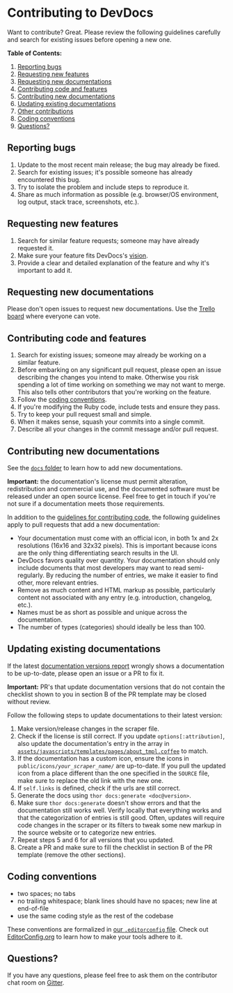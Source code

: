 # Contributing to DevDocs

Want to contribute? Great. Please review the following guidelines carefully and search for existing issues before opening a new one.

**Table of Contents:**

1. [Reporting bugs](#reporting-bugs)
2. [Requesting new features](#requesting-new-features)
3. [Requesting new documentations](#requesting-new-documentations)
4. [Contributing code and features](#contributing-code-and-features)
5. [Contributing new documentations](#contributing-new-documentations)
6. [Updating existing documentations](#updating-existing-documentations)
7. [Other contributions](#other-contributions)
8. [Coding conventions](#coding-conventions)
9. [Questions?](#questions)

## Reporting bugs

1. Update to the most recent main release; the bug may already be fixed.
2. Search for existing issues; it's possible someone has already encountered this bug.
3. Try to isolate the problem and include steps to reproduce it.
4. Share as much information as possible (e.g. browser/OS environment, log output, stack trace, screenshots, etc.).

## Requesting new features

1. Search for similar feature requests; someone may have already requested it.
2. Make sure your feature fits DevDocs's [vision](../README.md#vision).
3. Provide a clear and detailed explanation of the feature and why it's important to add it.

## Requesting new documentations

Please don't open issues to request new documentations.
Use the [Trello board](https://trello.com/b/6BmTulfx/devdocs-documentation) where everyone can vote.

## Contributing code and features

1. Search for existing issues; someone may already be working on a similar feature.
2. Before embarking on any significant pull request, please open an issue describing the changes you intend to make. Otherwise you risk spending a lot of time working on something we may not want to merge. This also tells other contributors that you're working on the feature.
3. Follow the [coding conventions](#coding-conventions).
4. If you're modifying the Ruby code, include tests and ensure they pass.
5. Try to keep your pull request small and simple.
6. When it makes sense, squash your commits into a single commit.
7. Describe all your changes in the commit message and/or pull request.

## Contributing new documentations

See the [`docs` folder](https://github.com/freeCodeCamp/devdocs/tree/main/docs) to learn how to add new documentations.

**Important:** the documentation's license must permit alteration, redistribution and commercial use, and the documented software must be released under an open source license. Feel free to get in touch if you're not sure if a documentation meets those requirements.

In addition to the [guidelines for contributing code](#contributing-code-and-features), the following guidelines apply to pull requests that add a new documentation:

* Your documentation must come with an official icon, in both 1x and 2x resolutions (16x16 and 32x32 pixels). This is important because icons are the only thing differentiating search results in the UI.
* DevDocs favors quality over quantity. Your documentation should only include documents that most developers may want to read semi-regularly. By reducing the number of entries, we make it easier to find other, more relevant entries.
* Remove as much content and HTML markup as possible, particularly content not associated with any entry (e.g. introduction, changelog, etc.).
* Names must be as short as possible and unique across the documentation.
* The number of types (categories) should ideally be less than 100.

## Updating existing documentations

If the latest [documentation versions report](https://github.com/freeCodeCamp/devdocs/issues?utf8=%E2%9C%93&q=Documentation+versions+report+is%3Aissue+author%3Adevdocs-bot+sort%3Acreated-desc) wrongly shows a documentation to be up-to-date, please open an issue or a PR to fix it.

**Important:** PR's that update documentation versions that do not contain the checklist shown to you in section B of the PR template may be closed without review.

Follow the following steps to update documentations to their latest version:

1. Make version/release changes in the scraper file.
2. Check if the license is still correct. If you update `options[:attribution]`, also update the documentation's entry in the array in [`assets/javascripts/templates/pages/about_tmpl.coffee`](../assets/javascripts/templates/pages/about_tmpl.coffee) to match.
3. If the documentation has a custom icon, ensure the icons in <code>public/icons/*your_scraper_name*/</code> are up-to-date. If you pull the updated icon from a place different than the one specified in the `SOURCE` file, make sure to replace the old link with the new one.
4. If `self.links` is defined, check if the urls are still correct.
5. Generate the docs using `thor docs:generate <doc@version>`.
6. Make sure `thor docs:generate` doesn't show errors and that the documentation still works well. Verify locally that everything works and that the categorization of entries is still good. Often, updates will require code changes in the scraper or its filters to tweak some new markup in the source website or to categorize new entries.
7. Repeat steps 5 and 6 for all versions that you updated.
8. Create a PR and make sure to fill the checklist in section B of the PR template (remove the other sections).

## Coding conventions

* two spaces; no tabs
* no trailing whitespace; blank lines should have no spaces; new line at end-of-file
* use the same coding style as the rest of the codebase

These conventions are formalized in [our `.editorconfig` file](../.editorconfig).
Check out [EditorConfig.org](https://editorconfig.org/) to learn how to make your tools adhere to it.

## Questions?

If you have any questions, please feel free to ask them on the contributor chat room on [Gitter](https://gitter.im/FreeCodeCamp/DevDocs).
